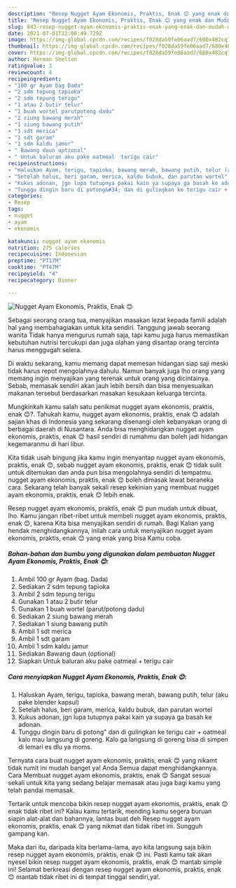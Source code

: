 ```yaml
---
description: "Resep Nugget Ayam Ekonomis, Praktis, Enak 😊 yang enak dan Mudah Dibuat"
title: "Resep Nugget Ayam Ekonomis, Praktis, Enak 😊 yang enak dan Mudah Dibuat"
slug: 843-resep-nugget-ayam-ekonomis-praktis-enak-yang-enak-dan-mudah-dibuat
date: 2021-07-01T22:00:49.729Z
image: https://img-global.cpcdn.com/recipes/f028da59fe06aad7/680x482cq70/nugget-ayam-ekonomis-praktis-enak-😊-foto-resep-utama.jpg
thumbnail: https://img-global.cpcdn.com/recipes/f028da59fe06aad7/680x482cq70/nugget-ayam-ekonomis-praktis-enak-😊-foto-resep-utama.jpg
cover: https://img-global.cpcdn.com/recipes/f028da59fe06aad7/680x482cq70/nugget-ayam-ekonomis-praktis-enak-😊-foto-resep-utama.jpg
author: Herman Shelton
ratingvalue: 3
reviewcount: 4
recipeingredient:
- "100 gr Ayam bag Dada"
- "2 sdm tepung tapioka"
- "2 sdm tepung terigu"
- "1 atau 2 butir telur"
- "1 buah wortel parutpotong dadu"
- "2 siung bawang merah"
- "1 siung bawang putih"
- "1 sdt merica"
- "1 sdt garam"
- "1 sdm kaldu jamur"
- " Bawang daun optional"
- " Untuk baluran aku pake oatmeal  terigu cair"
recipeinstructions:
- "Haluskan Ayam, terigu, tapioka, bawang merah, bawang putih, telur (aku pake blender kapsul)"
- "Setelah halus, beri garam, merica, kaldu bubuk, dan parutan wortel"
- "Kukus adonan, jgn lupa tutupnya pakai kain ya supaya ga basah ke adonan."
- "Tunggu dingin baru di potong&#34; dan di gulingkan ke terigu cair + oatmeal kalo mau langsung di goreng. Kalo ga langsung di goreng bisa di simpen di lemari es dlu ya moms."
categories:
- Resep
tags:
- nugget
- ayam
- ekonomis

katakunci: nugget ayam ekonomis 
nutrition: 275 calories
recipecuisine: Indonesian
preptime: "PT17M"
cooktime: "PT47M"
recipeyield: "4"
recipecategory: Dinner

---
```



![Nugget Ayam Ekonomis, Praktis, Enak 😊](https://img-global.cpcdn.com/recipes/f028da59fe06aad7/680x482cq70/nugget-ayam-ekonomis-praktis-enak-😊-foto-resep-utama.jpg)

Sebagai seorang orang tua, menyajikan masakan lezat kepada famili adalah hal yang membahagiakan untuk kita sendiri. Tanggung jawab seorang  wanita Tidak hanya mengurus rumah saja, tapi kamu juga harus memastikan kebutuhan nutrisi tercukupi dan juga olahan yang disantap orang tercinta harus menggugah selera.

Di waktu  sekarang, kamu memang dapat memesan hidangan siap saji meski tidak harus repot mengolahnya dahulu. Namun banyak juga lho orang yang memang ingin menyajikan yang terenak untuk orang yang dicintainya. Sebab, memasak sendiri akan jauh lebih bersih dan bisa menyesuaikan makanan tersebut berdasarkan masakan kesukaan keluarga tercinta. 



Mungkinkah kamu salah satu penikmat nugget ayam ekonomis, praktis, enak 😊?. Tahukah kamu, nugget ayam ekonomis, praktis, enak 😊 adalah sajian khas di Indonesia yang sekarang disenangi oleh kebanyakan orang di berbagai daerah di Nusantara. Anda bisa menghidangkan nugget ayam ekonomis, praktis, enak 😊 hasil sendiri di rumahmu dan boleh jadi hidangan kegemaranmu di hari libur.

Kita tidak usah bingung jika kamu ingin menyantap nugget ayam ekonomis, praktis, enak 😊, sebab nugget ayam ekonomis, praktis, enak 😊 tidak sulit untuk ditemukan dan anda pun bisa mengolahnya sendiri di tempatmu. nugget ayam ekonomis, praktis, enak 😊 boleh dimasak lewat beraneka cara. Sekarang telah banyak sekali resep kekinian yang membuat nugget ayam ekonomis, praktis, enak 😊 lebih enak.

Resep nugget ayam ekonomis, praktis, enak 😊 pun mudah untuk dibuat, lho. Kamu jangan ribet-ribet untuk membeli nugget ayam ekonomis, praktis, enak 😊, karena Kita bisa menyajikan sendiri di rumah. Bagi Kalian yang hendak menghidangkannya, inilah cara untuk menyajikan nugget ayam ekonomis, praktis, enak 😊 yang enak yang bisa Kamu coba.

<!--inarticleads1-->

##### Bahan-bahan dan bumbu yang digunakan dalam pembuatan Nugget Ayam Ekonomis, Praktis, Enak 😊:

1. Ambil 100 gr Ayam (bag. Dada)
1. Sediakan 2 sdm tepung tapioka
1. Ambil 2 sdm tepung terigu
1. Gunakan 1 atau 2 butir telur
1. Gunakan 1 buah wortel (parut/potong dadu)
1. Sediakan 2 siung bawang merah
1. Sediakan 1 siung bawang putih
1. Ambil 1 sdt merica
1. Ambil 1 sdt garam
1. Ambil 1 sdm kaldu jamur
1. Sediakan  Bawang daun (optional)
1. Siapkan  Untuk baluran aku pake oatmeal + terigu cair




<!--inarticleads2-->

##### Cara menyiapkan Nugget Ayam Ekonomis, Praktis, Enak 😊:

1. Haluskan Ayam, terigu, tapioka, bawang merah, bawang putih, telur (aku pake blender kapsul)
1. Setelah halus, beri garam, merica, kaldu bubuk, dan parutan wortel
1. Kukus adonan, jgn lupa tutupnya pakai kain ya supaya ga basah ke adonan.
1. Tunggu dingin baru di potong&#34; dan di gulingkan ke terigu cair + oatmeal kalo mau langsung di goreng. Kalo ga langsung di goreng bisa di simpen di lemari es dlu ya moms.




Ternyata cara buat nugget ayam ekonomis, praktis, enak 😊 yang nikamt tidak rumit ini mudah banget ya! Anda Semua dapat menghidangkannya. Cara Membuat nugget ayam ekonomis, praktis, enak 😊 Sangat sesuai sekali untuk kita yang sedang belajar memasak atau juga bagi kamu yang telah pandai memasak.

Tertarik untuk mencoba bikin resep nugget ayam ekonomis, praktis, enak 😊 enak tidak ribet ini? Kalau kamu tertarik, mending kamu segera buruan siapin alat-alat dan bahannya, lantas buat deh Resep nugget ayam ekonomis, praktis, enak 😊 yang nikmat dan tidak ribet ini. Sungguh gampang kan. 

Maka dari itu, daripada kita berlama-lama, ayo kita langsung saja bikin resep nugget ayam ekonomis, praktis, enak 😊 ini. Pasti kamu tak akan nyesel bikin resep nugget ayam ekonomis, praktis, enak 😊 mantab simple ini! Selamat berkreasi dengan resep nugget ayam ekonomis, praktis, enak 😊 mantab tidak ribet ini di tempat tinggal sendiri,ya!.

